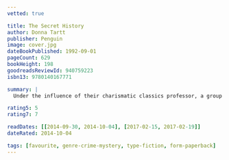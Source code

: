 ```yaml
---
vetted: true

title: The Secret History
author: Donna Tartt
publisher: Penguin
image: cover.jpg
dateBookPublished: 1992-09-01
pageCount: 629
bookHeight: 198
goodreadsReviewId: 940759223
isbn13: 9780140167771

summary: |
  Under the influence of their charismatic classics professor, a group of clever, eccentric misfits at an elite New England college discover a way of thinking and living that is a world away from the humdrum existence of their contemporaries. But when they go beyond the boundaries of normal morality their lives are changed profoundly and for ever.

rating5: 5
rating7: 7

readDates: [[2014-09-30, 2014-10-04], [2017-02-15, 2017-02-19]]
dateRated: 2014-10-04

tags: [favourite, genre-crime-mystery, type-fiction, form-paperback]
---
```

